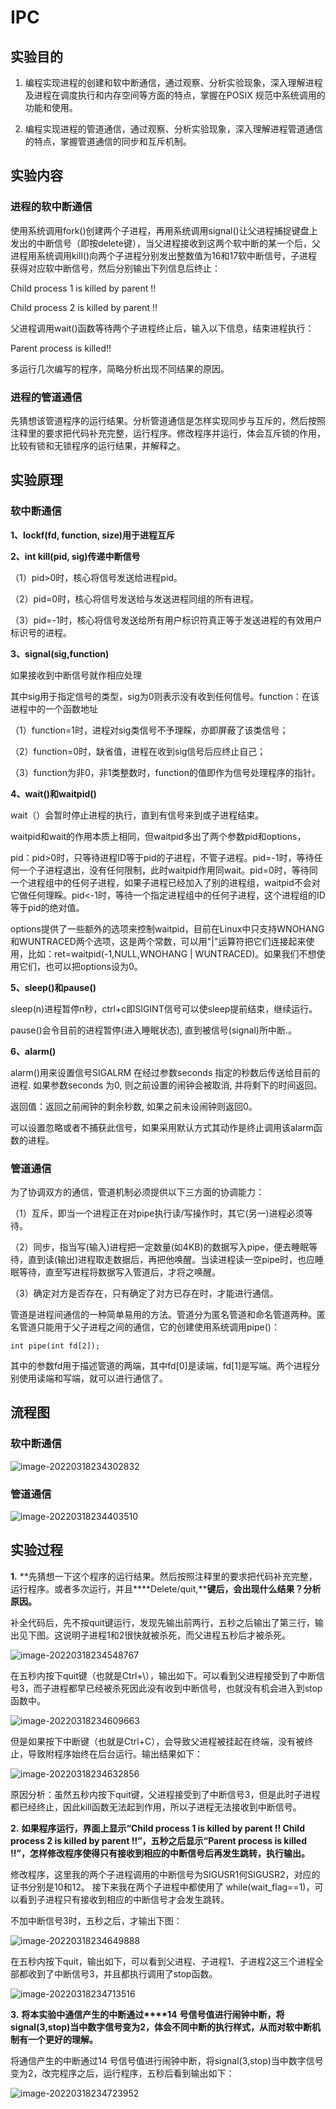 # IPC

## 实验目的

1. 编程实现进程的创建和软中断通信，通过观察、分析实验现象，深入理解进程及进程在调度执行和内存空间等方面的特点，掌握在POSIX 规范中系统调用的功能和使用。

2. 编程实现进程的管道通信，通过观察、分析实验现象，深入理解进程管道通信的特点，掌握管道通信的同步和互斥机制。

## 实验内容

### 进程的软中断通信

使用系统调用fork()创建两个子进程，再用系统调用signal()让父进程捕捉键盘上发出的中断信号（即按delete键），当父进程接收到这两个软中断的某一个后，父进程用系统调用kill()向两个子进程分别发出整数值为16和17软中断信号，子进程获得对应软中断信号，然后分别输出下列信息后终止：

Child process 1 is killed by parent !! 

Child process 2 is killed by parent !! 

父进程调用wait()函数等待两个子进程终止后，输入以下信息，结束进程执行：

Parent process is killed!! 

多运行几次编写的程序，简略分析出现不同结果的原因。

### 进程的管道通信

先猜想该管道程序的运行结果。分析管道通信是怎样实现同步与互斥的，然后按照注释里的要求把代码补充完整，运行程序。修改程序并运行，体会互斥锁的作用，比较有锁和无锁程序的运行结果，并解释之。

## 实验原理

### 软中断通信

**1、lockf(fd, function, size)用于进程互斥**

**2、int kill(pid, sig)传递中断信号**

（1）pid>0时，核心将信号发送给进程pid。

（2）pid=0时，核心将信号发送给与发送进程同组的所有进程。

（3）pid=-1时，核心将信号发送给所有用户标识符真正等于发送进程的有效用户标识号的进程。

**3、signal(sig,function)**

如果接收到中断信号就作相应处理

其中sig用于指定信号的类型，sig为0则表示没有收到任何信号。function：在该进程中的一个函数地址

  （1）function=1时，进程对sig类信号不予理睬，亦即屏蔽了该类信号；

  （2）function=0时，缺省值，进程在收到sig信号后应终止自己；

  （3）function为非0，非1类整数时，function的值即作为信号处理程序的指针。

**4、wait()和waitpid()**

wait（）会暂时停止进程的执行，直到有信号来到或子进程结束。

waitpid和wait的作用本质上相同，但waitpid多出了两个参数pid和options，

pid：pid>0时，只等待进程ID等于pid的子进程，不管子进程。pid=-1时，等待任何一个子进程退出，没有任何限制，此时waitpid作用同wait。pid=0时，等待同一个进程组中的任何子进程，如果子进程已经加入了别的进程组，waitpid不会对它做任何理睬。pid<-1时，等待一个指定进程组中的任何子进程，这个进程组的ID等于pid的绝对值。

options提供了一些额外的选项来控制waitpid，目前在Linux中只支持WNOHANG和WUNTRACED两个选项，这是两个常数，可以用"|"运算符把它们连接起来使用，比如：ret=waitpid(-1,NULL,WNOHANG | WUNTRACED)。如果我们不想使用它们，也可以把options设为0。

**5、sleep()和pause()**

sleep(n)进程暂停n秒，ctrl+c即SIGINT信号可以使sleep提前结束，继续运行。

pause()会令目前的进程暂停(进入睡眠状态), 直到被信号(signal)所中断.。

**6、alarm()**

alarm()用来设置信号SIGALRM 在经过参数seconds 指定的秒数后传送给目前的进程. 如果参数seconds 为0, 则之前设置的闹钟会被取消, 并将剩下的时间返回。

返回值：返回之前闹钟的剩余秒数, 如果之前未设闹钟则返回0。

可以设置忽略或者不捕获此信号，如果采用默认方式其动作是终止调用该alarm函数的进程。

### 管道通信

为了协调双方的通信，管道机制必须提供以下三方面的协调能力：

（1）互斥，即当一个进程正在对pipe执行读/写操作时，其它(另一)进程必须等待。

（2）同步，指当写(输入)进程把一定数量(如4KB)的数据写入pipe，便去睡眠等待，直到读(输出)进程取走数据后，再把他唤醒。当读进程读一空pipe时，也应睡眠等待，直至写进程将数据写入管道后，才将之唤醒。

（3）确定对方是否存在，只有确定了对方已存在时，才能进行通信。

管道是进程间通信的一种简单易用的方法。管道分为匿名管道和命名管道两种。匿名管道只能用于父子进程之间的通信，它的创建使用系统调用pipe()：

`int pipe(int fd[2]);`

其中的参数fd用于描述管道的两端，其中fd[0]是读端，fd[1]是写端。两个进程分别使用读端和写端，就可以进行通信了。

## 流程图

### 软中断通信

![image-20220318234302832](https://gitee.com/bright_xu/blog-image/raw/master/img/image-20220318234302832.png)

### 管道通信

![image-20220318234403510](https://gitee.com/bright_xu/blog-image/raw/master/img/image-20220318234403510.png)

## 实验过程

**1.** **先猜想一下这个程序的运行结果。然后按照注释里的要求把代码补充完整，运行程序。或者多次运行，并且****Delete/quit,****键后，会出现什么结果？分析原因。**

补全代码后，先不按quit键运行，发现先输出前两行，五秒之后输出了第三行，输出见下图。这说明子进程1和2很快就被杀死，而父进程五秒后才被杀死。

![image-20220318234548767](https://gitee.com/bright_xu/blog-image/raw/master/img/image-20220318234548767.png)

在五秒内按下quit键（也就是Ctrl+\），输出如下。可以看到父进程接受到了中断信号3，而子进程都早已经被杀死因此没有收到中断信号，也就没有机会进入到stop函数中。

![image-20220318234609663](https://gitee.com/bright_xu/blog-image/raw/master/img/image-20220318234609663.png)

但是如果按下中断键（也就是Ctrl+C），会导致父进程被挂起在终端，没有被终止，导致附程序始终在后台运行。输出结果如下：

![image-20220318234632856](https://gitee.com/bright_xu/blog-image/raw/master/img/image-20220318234632856.png)

原因分析：虽然五秒内按下quit键，父进程接受到了中断信号3，但是此时子进程都已经终止，因此kill函数无法起到作用，所以子进程无法接收到中断信号。

**2.** **如果程序运行，界面上显示“****Child process 1 is killed by parent !! Child process 2 is killed by parent !!****”，五秒之后显示“****Parent process is killed !!****”，怎样修改程序使得只有接收到相应的中断信号后再发生跳转，执行输出。**

修改程序，这里我的两个子进程调用的中断信号为SIGUSR1何SIGUSR2，对应的证书分别是10和12。 接下来我在两个子进程中都使用了 while(wait_flag==1)，可以看到子进程只有接收到相应的中断信号才会发生跳转。

不加中断信号3时，五秒之后，才输出下图：

![image-20220318234649888](https://gitee.com/bright_xu/blog-image/raw/master/img/image-20220318234649888.png)

在五秒内按下quit，输出如下，可以看到父进程、子进程1、子进程2这三个进程全部都收到了中断信号3，并且都执行调用了stop函数。

![image-20220318234713516](https://gitee.com/bright_xu/blog-image/raw/master/img/image-20220318234713516.png)

**3.** **将本实验中通信产生的中断通过****14** **号信号值进行闹钟中断，将****signal(3,stop)****当中数字信号变为****2****，体会不同中断的执行样式，从而对软中断机制有一个更好的理解。**

将通信产生的中断通过14 号信号值进行闹钟中断，将signal(3,stop)当中数字信号变为2，改完程序之后，运行程序，五秒后看到输出如下：

![image-20220318234723952](https://gitee.com/bright_xu/blog-image/raw/master/img/image-20220318234723952.png)
